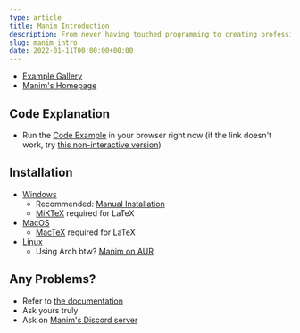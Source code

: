 ```yaml
---
type: article
title: Manim Introduction
description: From never having touched programming to creating professional graphics with Manim. 
slug: manim_intro
date: 2022-01-11T00:00:00+00:00
---
```


- [Example Gallery](https://docs.manim.community/en/stable/examples.html)
- [Manim's Homepage](https://www.manim.community)

## Code Explanation

- Run the [Code Example](https://mybinder.org/v2/gh/christopher-besch/manim_intro/main?filepath=manim_intro_code_example.ipynb) in your browser right now (if the link doesn't work, try [this non-interactive version](https://github.com/christopher-besch/manim_intro/blob/main/manim_intro_code_example.ipynb))

## Installation

- [Windows](https://docs.manim.community/en/stable/installation/windows.html)
    - Recommended: [Manual Installation](https://docs.manim.community/en/stable/installation/windows.html#manual-installation)
    - [MiKTeX](https://docs.manim.community/en/stable/installation/windows.html#optional-dependencies) required for LaTeX
- [MacOS](https://docs.manim.community/en/stable/installation/macos.html)
    - [MacTeX](https://docs.manim.community/en/stable/installation/macos.html#optional-dependencies) required for LaTeX
- [Linux](https://docs.manim.community/en/stable/installation/linux.html)
    - Using Arch btw? [Manim on AUR](https://aur.archlinux.org/packages/manim)

## Any Problems?

- Refer to [the documentation](https://docs.manim.community/en/stable)
- Ask yours truly
- Ask on [Manim's Discord server](https://www.manim.community/discord)
